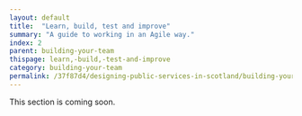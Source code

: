```yaml
---
layout: default
title:  "Learn, build, test and improve"
summary: "A guide to working in an Agile way."
index: 2
parent: building-your-team
thispage: learn,-build,-test-and-improve
category: building-your-team
permalink: /37f87d4/designing-public-services-in-scotland/building-your-team/learn,-build,-test-and-improve/
---
```


This section is coming soon.
